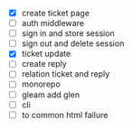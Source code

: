 - [x] create ticket page
- [ ] auth middleware
- [ ] sign in and store session
- [ ] sign out and delete session
- [x] ticket update
- [ ] create reply
- [ ] relation ticket and reply
- [ ] monorepo
- [ ] gleam add glen
- [ ] cli
- [ ] to common html failure
